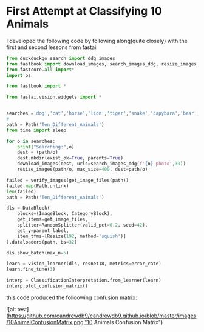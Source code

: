 # First Attempt at Classifying 10 Animals 

I developed the following code by following along(quite closely) with the first and second lessons from fastai.

```python 
from duckduckgo_search import ddg_images
from fastbook import download_images, search_images_ddg, resize_images
from fastcore.all import*
import os

from fastbook import *

from fastai.vision.widgets import *


searches ='dog','cat','horse','lion','tiger','snake','capybara','bear', 'wolf','koala'
#
path = Path('Ten_Different_Animals')
from time import sleep

for o in searches:
    print("Searching:",o)
    dest = (path/o)
    dest.mkdir(exist_ok=True, parents=True)
    download_images(dest, urls=search_images_ddg(f'{o} photo',30))
    resize_images(path/o, max_size=400, dest=path/o)

failed = verify_images(get_image_files(path))
failed.map(Path.unlink)
len(failed)
path = Path('Ten_Different_Animals')

dls = DataBlock(
    blocks=(ImageBlock, CategoryBlock), 
    get_items=get_image_files, 
    splitter=RandomSplitter(valid_pct=0.2, seed=42),
    get_y=parent_label,
    item_tfms=[Resize(192, method='squish')]
).dataloaders(path, bs=32)

dls.show_batch(max_n=5)

learn = vision_learner(dls, resnet18, metrics=error_rate)
learn.fine_tune(3)

interp = ClassificationInterpretation.from_learner(learn)
interp.plot_confusion_matrix()
```

this code produced the folloowing confusion matrix:

![alt test](https://github.com/candrewdb9/candrewdb9.github.io/blob/master/images/10AnimalConfusionMatrix.png,"10 Animals Confusion Matrix")
